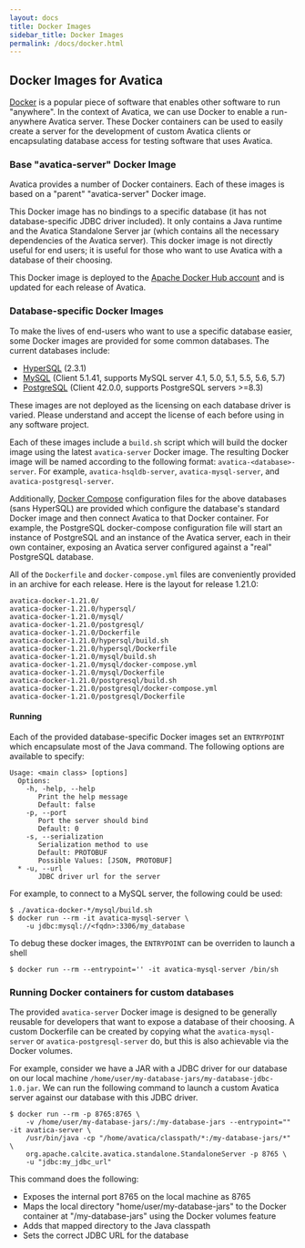 ```yaml
---
layout: docs
title: Docker Images
sidebar_title: Docker Images
permalink: /docs/docker.html
---
```


<!--
{% comment %}
Licensed to the Apache Software Foundation (ASF) under one or more
contributor license agreements.  See the NOTICE file distributed with
this work for additional information regarding copyright ownership.
The ASF licenses this file to you under the Apache License, Version 2.0
(the "License"); you may not use this file except in compliance with
the License.  You may obtain a copy of the License at

http://www.apache.org/licenses/LICENSE-2.0

Unless required by applicable law or agreed to in writing, software
distributed under the License is distributed on an "AS IS" BASIS,
WITHOUT WARRANTIES OR CONDITIONS OF ANY KIND, either express or implied.
See the License for the specific language governing permissions and
limitations under the License.
{% endcomment %}
-->

## Docker Images for Avatica

[Docker](https://en.wikipedia.org/wiki/Docker_(software)) is a popular piece of
software that enables other software to run "anywhere". In the context of Avatica,
we can use Docker to enable a run-anywhere Avatica server. These Docker containers
can be used to easily create a server for the development of custom Avatica clients
or encapsulating database access for testing software that uses Avatica.

### Base "avatica-server" Docker Image

Avatica provides a number of Docker
containers. Each of these images is based on a "parent" "avatica-server" Docker image.

This Docker image has no bindings to a specific database (it has not database-specific
JDBC driver included). It only contains a Java runtime and the Avatica Standalone Server
jar (which contains all the necessary dependencies of the Avatica server). This docker
image is not directly useful for end users; it is useful for those who want to use Avatica
with a database of their choosing.

This Docker image is deployed to the [Apache Docker Hub account](https://hub.docker.com/r/apache/calcite-avatica)
and is updated for each release of Avatica.

### Database-specific Docker Images

To make the lives of end-users who want to use a specific database easier, some Docker
images are provided for some common databases. The current databases include:

* [HyperSQL](http://hsqldb.org) (2.3.1)
* [MySQL](https://www.mysql.com/) (Client 5.1.41, supports MySQL server 4.1, 5.0, 5.1, 5.5, 5.6, 5.7)
* [PostgreSQL](https://www.postgresql.org/) (Client 42.0.0, supports PostgreSQL servers >=8.3)

These images are not deployed as the licensing on each database driver is varied. Please
understand and accept the license of each before using in any software project.

Each of these images include a `build.sh` script which will build the docker image using
the latest `avatica-server` Docker image. The resulting Docker image will be named according
to the following format: `avatica-<database>-server`. For example, `avatica-hsqldb-server`,
`avatica-mysql-server`, and `avatica-postgresql-server`.

Additionally, [Docker Compose](https://github.com/docker/compose) configuration files for the above
databases (sans HyperSQL) are provided which configure the database's standard Docker image
and then connect Avatica to that Docker container. For example, the PostgreSQL docker-compose configuration
file will start an instance of PostgreSQL and an instance of the Avatica server, each in their own container,
exposing an Avatica server configured against a "real" PostgreSQL database.

All of the `Dockerfile` and `docker-compose.yml` files are conveniently provided in an archive for
each release. Here is the layout for release 1.21.0:

```
avatica-docker-1.21.0/
avatica-docker-1.21.0/hypersql/
avatica-docker-1.21.0/mysql/
avatica-docker-1.21.0/postgresql/
avatica-docker-1.21.0/Dockerfile
avatica-docker-1.21.0/hypersql/build.sh
avatica-docker-1.21.0/hypersql/Dockerfile
avatica-docker-1.21.0/mysql/build.sh
avatica-docker-1.21.0/mysql/docker-compose.yml
avatica-docker-1.21.0/mysql/Dockerfile
avatica-docker-1.21.0/postgresql/build.sh
avatica-docker-1.21.0/postgresql/docker-compose.yml
avatica-docker-1.21.0/postgresql/Dockerfile
```

#### Running

Each of the provided database-specific Docker images set an `ENTRYPOINT` which
encapsulate most of the Java command. The following options are available to specify:

```
Usage: <main class> [options]
  Options:
    -h, -help, --help
       Print the help message
       Default: false
    -p, --port
       Port the server should bind
       Default: 0
    -s, --serialization
       Serialization method to use
       Default: PROTOBUF
       Possible Values: [JSON, PROTOBUF]
  * -u, --url
       JDBC driver url for the server
```

For example, to connect to a MySQL server, the following could be used:

```
$ ./avatica-docker-*/mysql/build.sh
$ docker run --rm -it avatica-mysql-server \
    -u jdbc:mysql://<fqdn>:3306/my_database
```

To debug these docker images, the `ENTRYPOINT` can be overriden to launch a shell

```
$ docker run --rm --entrypoint='' -it avatica-mysql-server /bin/sh
```

### Running Docker containers for custom databases

The provided `avatica-server` Docker image is designed to be generally reusable
for developers that want to expose a database of their choosing. A custom Dockerfile
can be created by copying what the `avatica-mysql-server` or `avatica-postgresql-server`
do, but this is also achievable via the Docker volumes.

For example, consider we have a JAR with a JDBC driver for our database on our local
machine `/home/user/my-database-jars/my-database-jdbc-1.0.jar`. We can run the following command to
launch a custom Avatica server against our database with this JDBC driver.

```
$ docker run --rm -p 8765:8765 \
    -v /home/user/my-database-jars/:/my-database-jars --entrypoint="" -it avatica-server \
    /usr/bin/java -cp "/home/avatica/classpath/*:/my-database-jars/*" \
    org.apache.calcite.avatica.standalone.StandaloneServer -p 8765 \
    -u "jdbc:my_jdbc_url"
```

This command does the following:

* Exposes the internal port 8765 on the local machine as 8765
* Maps the local directory "home/user/my-database-jars" to the Docker container at "/my-database-jars" using the Docker volumes feature
* Adds that mapped directory to the Java classpath
* Sets the correct JDBC URL for the database
